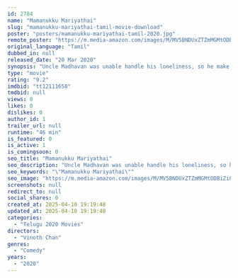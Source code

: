 ```yaml
---
id: 2784
name: "Mamanukku Mariyathai"
slug: "mamanukku-mariyathai-tamil-movie-download"
poster: "posters/mamanukku-mariyathai-tamil-2020.jpg"
remote_poster: "https://m.media-amazon.com/images/M/MV5BNDUxZTZmMGMtODBiZi00ZjBmLWI1NmYtNWYyMDE1N2MwOGFmXkEyXkFqcGdeQXVyMjUyNDg4MjA@._V1_SX300.jpg"
original_language: "Tamil"
dubbed_in: null
released_date: "20 Mar 2020"
synopsis: "Uncle Madhavan was unable handle his loneliness, so he make decision to guide his friend's son Thiru, but it backfires Uncle Madhavan.."
type: "movie"
rating: "9.2"
imdbid: "tt12111658"
tmdbid: null
views: 0
likes: 0
dislikes: 0
author_id: 1
trailer_url: null
runtime: "46 min"
is_featured: 0
is_active: 1
is_comingsoon: 0
seo_title: "Mamanukku Mariyathai"
seo_description: "Uncle Madhavan was unable handle his loneliness, so he make decision to guide his friend's son Thiru, but it backfires Uncle Madhavan.."
seo_keywords: "\"Mamanukku Mariyathai\""
seo_image: "https://m.media-amazon.com/images/M/MV5BNDUxZTZmMGMtODBiZi00ZjBmLWI1NmYtNWYyMDE1N2MwOGFmXkEyXkFqcGdeQXVyMjUyNDg4MjA@._V1_SX300.jpg"
screenshots: null
redirect_to: null
social_shares: 0
created_at: 2025-04-10 19:19:48
updated_at: 2025-04-10 19:19:48
categories:
  - "Telugu 2020 Movies"
directors:
  - "Vinoth Chan"
genres:
  - "Comedy"
years:
  - "2020"
---
```

